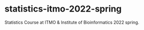# statistics-itmo-2022-spring
Statistics Course at ITMO &amp; Institute of Bioinformatics 2022 spring.
